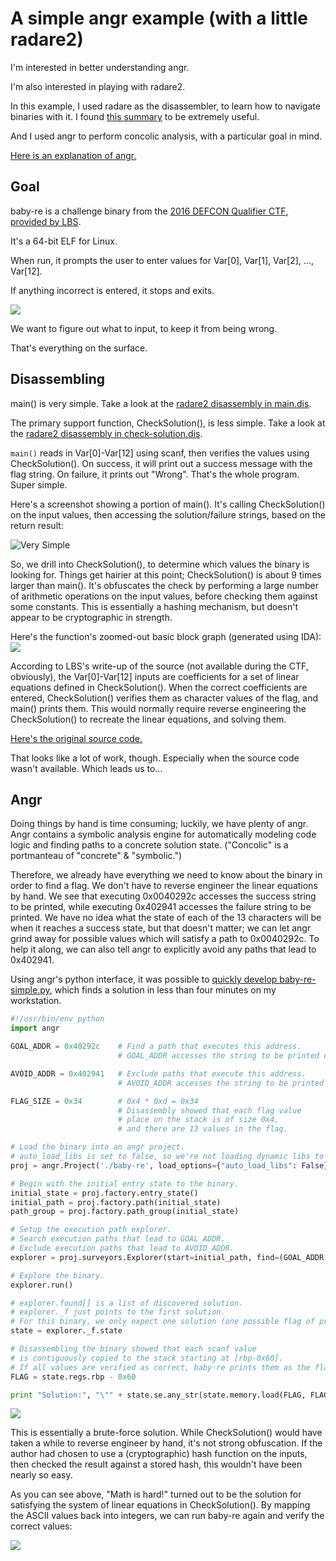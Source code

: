 # A simple angr example (with a little radare2)
I'm interested in better understanding angr.

I'm also interested in playing with radare2.

In this example, I used radare as the disassembler, to learn how to navigate binaries with it. I found [this summary](https://github.com/pwntester/cheatsheets/blob/master/radare2.md) to be extremely useful.

And I used angr to perform concolic analysis, with a particular goal in mind. 

[Here is an explanation of angr.](http://angr.io/)

## Goal
baby-re is a challenge binary from the [2016 DEFCON Qualifier CTF, provided by LBS](https://github.com/legitbs/quals-2016/tree/master/baby-re). 

It's a 64-bit ELF for Linux.

When run, it prompts the user to enter values for Var[0], Var[1], Var[2], ..., Var[12].

If anything incorrect is entered, it stops and exits. 

![](https://raw.githubusercontent.com/dissonant-research/examples/master/angr/ui.png)

We want to figure out what to input, to keep it from being wrong.

That's everything on the surface.

## Disassembling
main() is very simple. Take a look at the [radare2 disassembly in main.dis](https://github.com/dissonant-research/examples/blob/master/angr/main.dis).

The primary support function, CheckSolution(), is less simple. Take a look at the [radare2 disassembly in check-solution.dis](https://github.com/dissonant-research/random-work/blob/master/angr/check-solution.dis).

```main()``` reads in Var[0]-Var[12] using scanf, then verifies the values using CheckSolution(). On success, it will print out a success message with the flag string. On failure, it prints out "Wrong". That's the whole program. Super simple.

Here's a screenshot showing a portion of main(). It's calling CheckSolution() on the input values, then accessing the solution/failure strings, based on the return result:

![](https://raw.githubusercontent.com/dissonant-research/examples/8c4d774754126b89e2a321806ef7ebb3ff3d463e/angr/main1.png "Very Simple")

So, we drill into CheckSolution(), to determine which values the binary is looking for. Things get hairier at this point; CheckSolution() is about 9 times larger than main(). It's obfuscates the check by performing a large number of arithmetic operations on the input values, before checking them against some constants. This is essentially a hashing mechanism, but doesn't appear to be cryptographic in strength.

Here's the function's zoomed-out basic block graph (generated using IDA):
![](https://raw.githubusercontent.com/dissonant-research/examples/master/angr/baby-re-CheckSolution-bbgraph.png)

According to LBS's write-up of the source (not available during the CTF, obviously), the Var[0]-Var[12] inputs are coefficients for a set of linear equations defined in CheckSolution(). When the correct coefficients are entered, CheckSolution() verifies them as character values of the flag, and main() prints them. This would normally require reverse engineering the CheckSolution() to recreate the linear equations, and solving them.

[Here's the original source code.](https://raw.githubusercontent.com/legitbs/quals-2016/master/baby-re/baby-re.c)

That looks like a lot of work, though. Especially when the source code wasn't available. Which leads us to...

## Angr
Doing things by hand is time consuming; luckily, we have plenty of angr. Angr contains a symbolic analysis engine for automatically modeling code logic and finding paths to a concrete solution state. ("Concolic" is a portmanteau of "concrete" & "symbolic.")

Therefore, we already have everything we need to know about the binary in order to find a flag. We don't have to reverse engineer the linear equations by hand. We see that executing 0x0040292c accesses the success string to be printed, while executing 0x402941 accesses the failure string to be printed. We have no idea what the state of each of the 13 characters will be when it reaches a success state, but that doesn't matter; we can let angr grind away for possible values which will satisfy a path to 0x0040292c. To help it along, we can also tell angr to explicitly avoid any paths that lead to 0x402941.

Using angr's python interface, it was possible to [quickly develop baby-re-simple.py](https://github.com/dissonant-research/examples/blob/master/angr/baby-re-simple.py), which finds a solution in less than four minutes on my workstation.

```python
#!/usr/bin/env python
import angr

GOAL_ADDR = 0x40292c	# Find a path that executes this address.
						# GOAL_ADDR accesses the string to be printed on success.

AVOID_ADDR = 0x402941	# Exclude paths that execute this address.
						# AVOID_ADDR accesses the string to be printed on failure.

FLAG_SIZE = 0x34		# 0x4 * 0xd = 0x34
						# Disassembly showed that each flag value
						# place on the stack is of size 0x4,
						# and there are 13 values in the flag.

# Load the binary into an angr project.
# auto_load_libs is set to false, so we're not loading dynamic libs to analyze too.
proj = angr.Project('./baby-re', load_options={"auto_load_libs": False})

# Begin with the initial entry state to the binary.
initial_state = proj.factory.entry_state()
initial_path = proj.factory.path(initial_state)
path_group = proj.factory.path_group(initial_state)

# Setup the execution path explorer.
# Search execution paths that lead to GOAL_ADDR.
# Exclude execution paths that lead to AVOID_ADDR.
explorer = proj.surveyors.Explorer(start=initial_path, find=(GOAL_ADDR,), avoid=(AVOID_ADDR,))

# Explore the binary.
explorer.run()

# explorer.found[] is a list of discovered solution.
# explorer._f just points to the first solution.
# For this binary, we only expect one solution (one possible flag of printable characters).
state = explorer._f.state

# Disassembling the binary showed that each scanf value
# is contiguously copied to the stack starting at [rbp-0x60].
# If all values are verified as correct, baby-re prints them as the flag.
FLAG = state.regs.rbp - 0x60

print "Solution:", "\"" + state.se.any_str(state.memory.load(FLAG, FLAG_SIZE)) + "\""
```

![](https://raw.githubusercontent.com/dissonant-research/examples/master/angr/angr_time.png)

This is essentially a brute-force solution. While CheckSolution() would have taken a while to reverse engineer by hand, it's not strong obfuscation. If the author had chosen to use a (cryptographic) hash function on the inputs, then checked the result against a stored hash, this wouldn't have been nearly so easy.

As you can see above, "Math is hard!" turned out to be the solution for satisfying the system of linear equations in CheckSolution(). By mapping the ASCII values back into integers, we can run baby-re again and verify the correct values:

![](https://raw.githubusercontent.com/dissonant-research/examples/master/angr/solution_ui.png)

